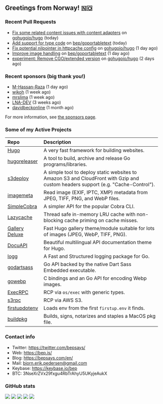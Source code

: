 ## Greetings from Norway! 🇳🇴

### Recent Pull Requests

- [Fix some related content issues with content adapters](https://github.com/gohugoio/hugo/pull/13447) on [gohugoio/hugo](https://github.com/gohugoio/hugo) (today)
- [Add support for type code](https://github.com/bep/goportabletext/pull/2) on [bep/goportabletext](https://github.com/bep/goportabletext) (today)
- [Fix potential nilpointer in httpcache config](https://github.com/gohugoio/hugo/pull/13444) on [gohugoio/hugo](https://github.com/gohugoio/hugo) (1 day ago)
- [Improve image handling](https://github.com/bep/goportabletext/pull/1) on [bep/goportabletext](https://github.com/bep/goportabletext) (1 day ago)
- [experiment: Remove CGO/extended version](https://github.com/gohugoio/hugo/pull/13440) on [gohugoio/hugo](https://github.com/gohugoio/hugo) (2 days ago)

### Recent sponsors (big thank you!)

- [M-Hassan-Raza](https://github.com/M-Hassan-Raza) (1 day ago)
- [wjkoh](https://github.com/wjkoh) (1 week ago)
- [mrslima](https://github.com/mrslima) (1 week ago)
- [LNA-DEV](https://github.com/LNA-DEV) (3 weeks ago)
- [davidbeckonline](https://github.com/davidbeckonline) (1 month ago)

For more information, see [the sponsors page](https://github.com/sponsors/bep/).

### Some of my Active Projects

| Repo  | Description |
| :---------------------------------------- | :------------------------------------------- |
| [Hugo](https://github.com/gohugoio/hugo)|A very fast framework for building websites. |
| [hugoreleaser](https://github.com/gohugoio/hugoreleaser)| A tool to build, archive and release Go programs/libraries.  |
| [s3deploy](https://github.com/bep/s3deploy)| A simple tool to deploy static websites to Amazon S3 and CloudFront with Gzip and custom headers support (e.g. "Cache-Control").|
| [imagemeta](https://github.com/bep/imagemeta)| Read image (EXIF, IPTC, XMP) metadata from JPEG, TIFF, PNG, and WebP files.|
| [SimpleCobra](https://github.com/bep/simplecobra)|A simpler API for the popular Cobra CLI.|
| [Lazycache](https://github.com/bep/lazycache)| Thread safe in-memory LRU cache with non-blocking cache priming on cache misses.  |
| [Gallery Deluxe](https://github.com/bep/gallerydeluxe)|Fast Hugo gallery theme/module suitable for lots of images (JPEG, WebP, TIFF, PNG).|
| [DocuAPI](https://github.com/bep/docuapi)| Beautiful multilingual API documentation theme for Hugo.  |
| [logg](https://github.com/bep/logg)| A Fast and Structured logging package for Go.  |
| [godartsass](https://github.com/bep/godartsass)| Go API backed by the native Dart Sass Embedded executable. |
| [gowebp](https://github.com/bep/gowebp)|C bindings and an Go API for encoding Webp images. |
| [ExecRPC](https://github.com/bep/execrpc)|RCP via `os/exec` with generic types.  |
| [s3rpc](https://github.com/bep/s3rpc)|RCP via AWS S3.|
| [firstupdotenv](https://github.com/bep/firstupdotenv)|Loads env from the first `firstup.env` it finds. |
| [buildpkg](https://github.com/bep/buildpkg)| Builds, signs, notarizes and staples a MacOS pkg file. |

### Contact info
- Twitter: https://twitter.com/bepsays/
- Web: https://bep.is/
- Blog: https://bepsays.com/en/
- Mail: bjorn.erik.pedersen@gmail.com
- Keybase: https://keybase.io/bep
- BTC: 3NseXrZVx29fxgu4RbTrAhyU5UKyjeAukX


### GitHub stats

![](https://github-profile-summary-cards.vercel.app/api/cards/profile-details?username=bep&theme=github)
![](https://github-profile-summary-cards.vercel.app/api/cards/repos-per-language?username=bep&theme=github)
![](https://github-profile-summary-cards.vercel.app/api/cards/most-commit-language?username=bep&theme=github)
![](https://github-profile-summary-cards.vercel.app/api/cards/stats?username=bep&theme=github)
![](https://github-profile-summary-cards.vercel.app/api/cards/productive-time?username=bep&theme=github)
